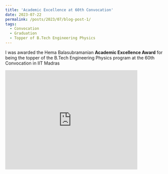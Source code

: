 ```yaml
---
title: 'Academic Excellence at 60th Convocation'
date: 2023-07-22
permalink: /posts/2023/07/blog-post-1/
tags:
  - Convocation
  - Graduation
  - Topper of B.Tech Engineering Physics
---
```

I was awarded the Hema Balasubramanian **Academic Excellence Award** for being the topper of the B.Tech Engineering Physics program at the 60th Convocation in IIT Madras

<iframe width="420" height="315" src="https://youtu.be/UtL8RaopkNc" frameborder="0" allow="autoplay; encrypted-media" allowfullscreen></iframe>
